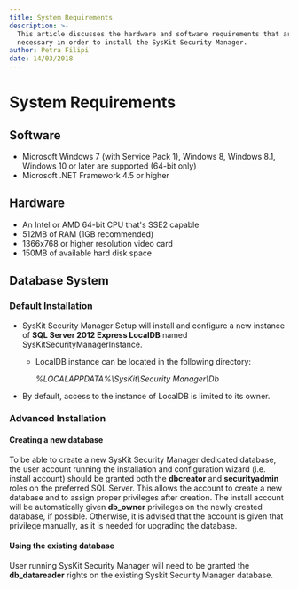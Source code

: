 ```yaml
---
title: System Requirements
description: >-
  This article discusses the hardware and software requirements that are
  necessary in order to install the SysKit Security Manager.
author: Petra Filipi
date: 14/03/2018
---
```


# System Requirements

## Software

* Microsoft Windows 7 \(with Service Pack 1\), Windows 8, Windows 8.1, Windows 10 or later are supported \(64-bit only\)
* Microsoft .NET Framework 4.5 or higher

## Hardware

* An Intel or AMD 64-bit CPU that's SSE2 capable
* 512MB of RAM \(1GB recommended\)
* 1366x768 or higher resolution video card
* 150MB of available hard disk space

## Database System

### **Default Installation**

* SysKit Security Manager Setup will install and configure a new instance of **SQL Server 2012 Express LocalDB** named SysKitSecurityManagerInstance.
  * LocalDB instance can be located in the following directory:

    _%LOCALAPPDATA%\SysKit\Security Manager\Db_
* By default, access to the instance of LocalDB is limited to its owner.

### **Advanced Installation**

#### **Creating a new database**

 To be able to create a new SysKit Security Manager dedicated database, the user account running the installation and configuration wizard \(i.e. install account\) should be granted both the **dbcreator** and **securityadmin** roles on the preferred SQL Server. This allows the account to create a new database and to assign proper privileges after creation. The install account will be automatically given **db\_owner** privileges on the newly created database, if possible. Otherwise, it is advised that the account is given that privilege manually, as it is needed for upgrading the database. 

#### Using the existing database

 User running SysKit Security Manager will need to be granted the **db\_datareader** rights on the existing Syskit Security Manager database.  

